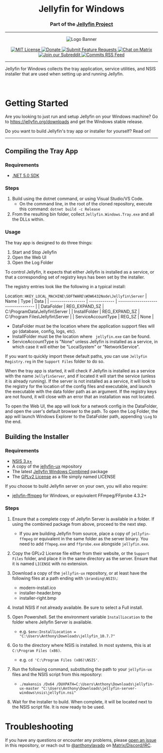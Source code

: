 <h1 align="center">Jellyfin for Windows</h1>
<h3 align="center">Part of the <a href="https://jellyfin.org">Jellyfin Project</a></h3>

---

<p align="center">
<img alt="Logo Banner" src="https://raw.githubusercontent.com/jellyfin/jellyfin-ux/master/branding/SVG/banner-logo-solid.svg?sanitize=true"/>
<br/>
<br/>
<a href="https://github.com/jellyfin/jellyfin-server-windows/blob/master/LICENSE">
<img alt="MIT License" src="https://img.shields.io/github/license/jellyfin/jellyfin-server-windows.svg"/>
</a>
<a href="https://opencollective.com/jellyfin">
<img alt="Donate" src="https://img.shields.io/opencollective/all/jellyfin.svg?label=backers"/>
</a>
<a href="https://features.jellyfin.org">
<img alt="Submit Feature Requests" src="https://img.shields.io/badge/fider-vote%20on%20features-success.svg"/>
</a>
<a href="https://matrix.to/#/+jellyfin:matrix.org">
<img alt="Chat on Matrix" src="https://img.shields.io/matrix/jellyfin:matrix.org.svg?logo=matrix"/>
</a>
<a href="https://www.reddit.com/r/jellyfin">
<img alt="Join our Subreddit" src="https://img.shields.io/badge/reddit-r%2Fjellyfin-%23FF5700.svg"/>
</a>
<a href="https://github.com/jellyfin/jellyfin-server-windows/commits/master.atom">
<img alt="Commits RSS Feed" src="https://img.shields.io/badge/rss-commits-ffa500?logo=rss" />
</a>
</p>

---

Jellyfin for Windows collects the tray application, service utilities, and NSIS installer that are used when setting up and running Jellyfin.

<br/>

# Getting Started
Are you looking to just run and setup Jellyfin on your Windows machine? Go to https://jellyfin.org/downloads and get the Windows stable release.

Do you want to build Jellyfin's tray app or installer for yourself? Read on!

---

## Compiling the Tray App
### Requirements
* [.NET 5.0 SDK](https://dotnet.microsoft.com/download)

### Steps
1. Build using the dotnet command, or using Visual Studio/VS Code.
    * On the command line, in the root of the cloned repository, execute this command: `dotnet build -c Release`
2. From the resulting bin folder, collect `Jellyfin.Windows.Tray.exe` and all the DLLs within.

### Usage
The tray app is designed to do three things:
1. Start and Stop Jellyfin
2. Open the Web UI
3. Open the Log Folder

To control Jellyfin, it expects that either Jellyfin is installed as a service, or that a corresponding set of registry keys has been set by the installer.

The registry entries look like the following in a typical install:

Location: `HKEY_LOCAL_MACHINE\SOFTWARE\WOW6432Node\Jellyfin\Server`
| Name               | Type          | Data                                |
| ------------------ | ------------- | ----------------------------------- |
| DataFolder         | REG_EXPAND_SZ | C:\\ProgramData\\Jellyfin\\Server   |
| InstallFolder      | REG_EXPAND_SZ | C:\\Program Files\\Jellyfin\\Server |
| ServiceAccountType | REG_SZ        | None                                |

* DataFolder must be the location where the application support files will go (database, config, logs, etc).
* InstallFolder must be the location where ` jellyfin.exe` can be found.
* ServiceAccountType is "None" unless Jellyfin is installed as a service, in which case it will either be "LocalSystem" or "NetworkService".

If you want to quickly import these default paths, you can use `Jellyfin Registry.reg` in the `Support Files` folder to do so.

When the tray app is started, it will check if Jellyfin is installed as a service with the name `JellyfinServer`, and if located it will start the service (unless it is already running). If the server is not installed as a service, it will look to the registry for the location of the config files and executable, and launch the executable with the data folder path as an argument. If the registry keys are not found, it will close with an error that an installation was not located.

To open the Web UI, the app will look for a network config in the DataFolder, and open the user's default browser to the path. To open the Log Folder, the app will launch Windows Explorer to the DataFolder path, appending `\Log` to the end.

## Building the Installer
### Requirements
* [NSIS 3.x+](https://nsis.sourceforge.io/Download)
* A copy of the [jellyfin-ux](https://github.com/jellyfin/jellyfin-ux) repository
* The latest [Jellyfin Windows Combined](https://repo.jellyfin.org/releases/server/windows/versions/stable/combined/) package
* The [GPLv2 License](https://www.gnu.org/licenses/old-licenses/gpl-2.0.txt) as a file simply named LICENSE

If you choose to build Jellyfin server on your own, you will also require:
* [jellyfin-ffmpeg](https://repo.jellyfin.org/releases/server/windows/versions/jellyfin-ffmpeg/) for Windows, or equivalent FFmpeg/FFprobe 4.3.2+

### Steps
1. Ensure that a complete copy of Jellyfin Server is available in a folder. If using the combined package from above, proceed to the next step.
    * If you are building Jellyfin from source, place a copy of `jellyfin-ffmpeg` or equivalent in the same folder as the server binary. You need to add `ffmpeg.exe` and `ffprobe.exe` alongside `jellyfin.exe`.
2. Copy the GPLv2 License file either from their website, or the `Support Files` folder, and place it in the same directory as the server. Ensure that it is named `LICENSE` with no extension.
3. Download a copy of the `jellyfin-ux` repository, or at least have the following files at a path ending with `\branding\NSIS\`:
    * modern-install.ico
    * installer-header.bmp
    * installer-right.bmp
4. Install NSIS if not already available. Be sure to select a Full install.
5. Open Powershell. Set the environment variable `InstallLocation` to the folder where Jellyfin Server is available.
    * e.g. `$env:InstallLocation = "C:\Users\Anthony\Downloads\jellyfin_10.7.7"`
6. Go to the directory where NSIS is installed. In most systems, this is at `C:\Program Files (x86)`.
    * e.g. `cd 'C:\Program Files (x86)\NSIS'`.
7. Run the following command, substituting the path to your `jellyfin-ux` files and the NSIS script from this repository:
    * `./makensis /Dx64 /DUXPATH=C:\Users\Anthony\Downloads\jellyfin-ux-master "C:\Users\Anthony\Downloads\jellyfin-server-windows\nsis\jellyfin.nsi"`

8. Wait for the installer to build. When complete, it will be located next to the NSIS script file. It is now ready to be used.

# Troubleshooting
If you have any questions or encounter any problems, please [open an issue](https://github.com/jellyfin/jellyfin-server-windows/issues/new) in this repository, or reach out to [@anthonylavado](https://github.com/anthonylavado) on [Matrix/Discord/IRC](https://jellyfin.org/contact/).
